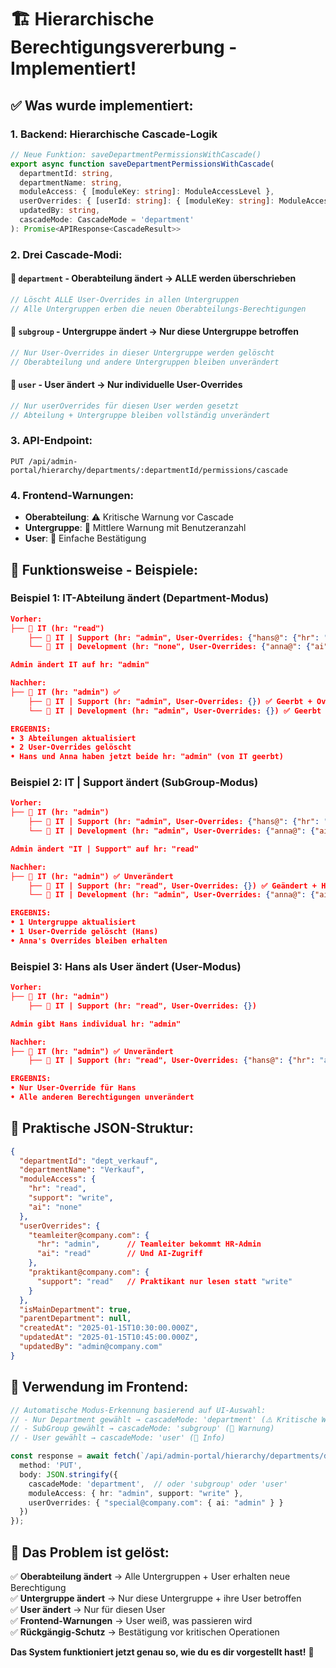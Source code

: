 # 🏗️ Hierarchische Berechtigungsvererbung - Implementiert!

## ✅ **Was wurde implementiert:**

### 1. **Backend: Hierarchische Cascade-Logik**
```typescript
// Neue Funktion: saveDepartmentPermissionsWithCascade()
export async function saveDepartmentPermissionsWithCascade(
  departmentId: string,
  departmentName: string,
  moduleAccess: { [moduleKey: string]: ModuleAccessLevel },
  userOverrides: { [userId: string]: { [moduleKey: string]: ModuleAccessLevel } },
  updatedBy: string,
  cascadeMode: CascadeMode = 'department'
): Promise<APIResponse<CascadeResult>>
```

### 2. **Drei Cascade-Modi:**

#### 🏢 **`department`** - Oberabteilung ändert → **ALLE** werden überschrieben
```typescript
// Löscht ALLE User-Overrides in allen Untergruppen
// Alle Untergruppen erben die neuen Oberabteilungs-Berechtigungen
```

#### 📂 **`subgroup`** - Untergruppe ändert → Nur diese Untergruppe betroffen  
```typescript
// Nur User-Overrides in dieser Untergruppe werden gelöscht
// Oberabteilung und andere Untergruppen bleiben unverändert
```

#### 👤 **`user`** - User ändert → Nur individuelle User-Overrides
```typescript
// Nur userOverrides für diesen User werden gesetzt
// Abteilung + Untergruppe bleiben vollständig unverändert
```

### 3. **API-Endpoint:** 
```
PUT /api/admin-portal/hierarchy/departments/:departmentId/permissions/cascade
```

### 4. **Frontend-Warnungen:**
- **Oberabteilung**: ⚠️ Kritische Warnung vor Cascade
- **Untergruppe**: 📂 Mittlere Warnung mit Benutzeranzahl  
- **User**: 👤 Einfache Bestätigung

## 🎯 **Funktionsweise - Beispiele:**

### Beispiel 1: **IT-Abteilung ändert** (Department-Modus)
```json
Vorher:
├── 🏢 IT (hr: "read")
    ├── 📂 IT | Support (hr: "admin", User-Overrides: {"hans@": {"hr": "write"}})
    └── 📂 IT | Development (hr: "none", User-Overrides: {"anna@": {"ai": "admin"}})

Admin ändert IT auf hr: "admin"

Nachher:
├── 🏢 IT (hr: "admin") ✅
    ├── 📂 IT | Support (hr: "admin", User-Overrides: {}) ✅ Geerbt + Overrides gelöscht
    └── 📂 IT | Development (hr: "admin", User-Overrides: {}) ✅ Geerbt + Overrides gelöscht

ERGEBNIS: 
• 3 Abteilungen aktualisiert  
• 2 User-Overrides gelöscht
• Hans und Anna haben jetzt beide hr: "admin" (von IT geerbt)
```

### Beispiel 2: **IT | Support ändert** (SubGroup-Modus)
```json
Vorher:
├── 🏢 IT (hr: "admin")
    ├── 📂 IT | Support (hr: "admin", User-Overrides: {"hans@": {"hr": "write"}})
    └── 📂 IT | Development (hr: "admin", User-Overrides: {"anna@": {"ai": "admin"}})

Admin ändert "IT | Support" auf hr: "read"

Nachher:
├── 🏢 IT (hr: "admin") ✅ Unverändert
    ├── 📂 IT | Support (hr: "read", User-Overrides: {}) ✅ Geändert + Hans's Override gelöscht  
    └── 📂 IT | Development (hr: "admin", User-Overrides: {"anna@": {"ai": "admin"}}) ✅ Unverändert

ERGEBNIS:
• 1 Untergruppe aktualisiert
• 1 User-Override gelöscht (Hans)  
• Anna's Overrides bleiben erhalten
```

### Beispiel 3: **Hans als User ändert** (User-Modus) 
```json
Vorher:
├── 🏢 IT (hr: "admin")
    ├── 📂 IT | Support (hr: "read", User-Overrides: {})

Admin gibt Hans individual hr: "admin"

Nachher:
├── 🏢 IT (hr: "admin") ✅ Unverändert
    ├── 📂 IT | Support (hr: "read", User-Overrides: {"hans@": {"hr": "admin"}}) ✅ Nur User-Override hinzugefügt

ERGEBNIS:
• Nur User-Override für Hans
• Alle anderen Berechtigungen unverändert
```

## 🔧 **Praktische JSON-Struktur:**

```json
{
  "departmentId": "dept_verkauf",
  "departmentName": "Verkauf",
  "moduleAccess": {
    "hr": "read",
    "support": "write", 
    "ai": "none"
  },
  "userOverrides": {
    "teamleiter@company.com": {
      "hr": "admin",      // Teamleiter bekommt HR-Admin
      "ai": "read"        // Und AI-Zugriff
    },
    "praktikant@company.com": {
      "support": "read"   // Praktikant nur lesen statt "write"
    }
  },
  "isMainDepartment": true,
  "parentDepartment": null,
  "createdAt": "2025-01-15T10:30:00.000Z",
  "updatedAt": "2025-01-15T10:45:00.000Z",
  "updatedBy": "admin@company.com"
}
```

## 🚀 **Verwendung im Frontend:**

```typescript
// Automatische Modus-Erkennung basierend auf UI-Auswahl:
// - Nur Department gewählt → cascadeMode: 'department' (⚠️ Kritische Warnung)  
// - SubGroup gewählt → cascadeMode: 'subgroup' (📂 Warnung)
// - User gewählt → cascadeMode: 'user' (👤 Info)

const response = await fetch(`/api/admin-portal/hierarchy/departments/dept_it/permissions/cascade`, {
  method: 'PUT',
  body: JSON.stringify({
    cascadeMode: 'department',  // oder 'subgroup' oder 'user'
    moduleAccess: { hr: "admin", support: "write" },
    userOverrides: { "special@company.com": { ai: "admin" } }
  })
});
```

## 🎯 **Das Problem ist gelöst:**

✅ **Oberabteilung ändert** → Alle Untergruppen + User erhalten neue Berechtigung  
✅ **Untergruppe ändert** → Nur diese Untergruppe + ihre User betroffen  
✅ **User ändert** → Nur für diesen User  
✅ **Frontend-Warnungen** → User weiß, was passieren wird  
✅ **Rückgängig-Schutz** → Bestätigung vor kritischen Operationen  

**Das System funktioniert jetzt genau so, wie du es dir vorgestellt hast!** 🎉
